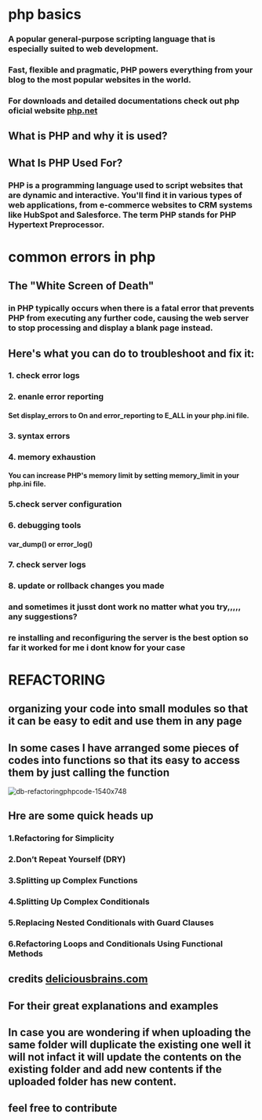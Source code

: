 # php basics
### A popular general-purpose scripting language that is especially suited to web development.
### Fast, flexible and pragmatic, PHP powers everything from your blog to the most popular websites in the world.
### For downloads and detailed documentations check out php oficial website [php.net](https://www.php.net/ 'PHP')

## What is PHP and why it is used?
## What Is PHP Used For?
### PHP is a programming language used to script websites that are dynamic and interactive. You'll find it in various types of web applications, from e-commerce websites to CRM systems like HubSpot and Salesforce. The term PHP stands for PHP Hypertext Preprocessor.

# common errors in php
## The "White Screen of Death"
### in PHP typically occurs when there is a fatal error that prevents PHP from executing any further code, causing the web server to stop processing and display a blank page instead. 

## Here's what you can do to troubleshoot and fix it:
### 1. check error logs
### 2. enanle error reporting
  #### Set display_errors to On and error_reporting to E_ALL in your php.ini file. 
### 3.   syntax errors
### 4. memory exhaustion
   #### You can increase PHP's memory limit by setting memory_limit in your php.ini file.
### 5.check server configuration
### 6. debugging tools
   #### var_dump() or error_log()
### 7.   check server logs
### 8. update or rollback changes you made 
### and sometimes it jusst dont work no matter what you try,,,,, any suggestions?
### re installing and reconfiguring the server is the best option so far it worked for me i dont know for your case 

# REFACTORING
## organizing your code into small modules so that it can be easy to edit and use them in any page 
## In some cases I have arranged some pieces of codes into functions so that its easy to access them by just calling the function


![db-refactoringphpcode-1540x748](https://github.com/CuriousEmmanuel/learn_php/assets/107352649/f49ef44f-7200-4d5f-b930-64d35e30b2da)

## Hre are some quick heads up
### 1.Refactoring for Simplicity
### 2.Don’t Repeat Yourself (DRY)
### 3.Splitting up Complex Functions
### 4.Splitting Up Complex Conditionals
### 5.Replacing Nested Conditionals with Guard Clauses
### 6.Refactoring Loops and Conditionals Using Functional Methods



## credits [deliciousbrains.com](https://www.php.net/](https://deliciousbrains.com/refactoring-php-code-better-readability/)https://deliciousbrains.com/refactoring-php-code-better-readability/ 'WP Offload Media')

## For their great explanations and examples

## In case you are wondering if when uploading the same folder will duplicate the existing one well it will not infact it will update the contents on the existing folder and add new contents if the uploaded folder has new content.

## feel free to contribute












